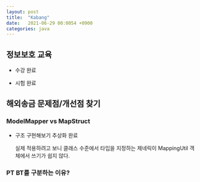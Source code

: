 ```yaml
---
layout: post
title:  "Kabang"
date:   2021-06-29 00:0054 +0900
categories: java
---
```



## 정보보호 교육

- 수강                          완료

- 시험                          완료

## 해외송금 문제점/개선점 찾기

### ModelMapper vs MapStruct

- 구조 구현해보기
    추상화                      완료
    
    실제 적용하려고 보니 클래스 수준에서 타입을 지정하는 제네릭이 MappingUtil 객체에서 쓰기가 쉽지 않다.

    


### PT BT를 구분하는 이유?

### 